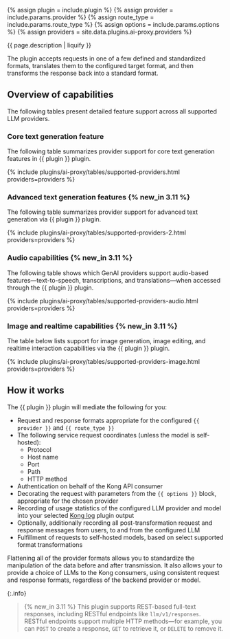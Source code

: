 {% assign plugin = include.plugin %}
{% assign provider = include.params.provider %}
{% assign route_type = include.params.route_type %}
{% assign options = include.params.options %}
{% assign providers = site.data.plugins.ai-proxy.providers %}

{{ page.description | liquify }}

The plugin accepts requests in one of a few defined and standardized formats, translates them to the configured target format, and then transforms the response back into a standard format.

## Overview of capabilities

The following tables present detailed feature support across all supported LLM providers.

### Core text generation feature

The following table summarizes provider support for core text generation features in {{ plugin }} plugin.

{% include plugins/ai-proxy/tables/supported-providers.html providers=providers %}

### Advanced text generation features {% new_in 3.11 %}

The following table summarizes provider support for advanced text generation via {{ plugin }} plugin.

{% include plugins/ai-proxy/tables/supported-providers-2.html providers=providers %}

### Audio capabilities {% new_in 3.11 %}

The following table shows which GenAI providers support audio-based features—text-to-speech, transcriptions, and translations—when accessed through the {{ plugin }} plugin.

{% include plugins/ai-proxy/tables/supported-providers-audio.html providers=providers %}

### Image and realtime capabilities {% new_in 3.11 %}

The table below lists support for image generation, image editing, and realtime interaction capabilities via the {{ plugin }} plugin.

{% include plugins/ai-proxy/tables/supported-providers-image.html providers=providers %}

## How it works

The {{ plugin }} plugin will mediate the following for you:

* Request and response formats appropriate for the configured `{{ provider }}` and `{{ route_type }}`
* The following service request coordinates (unless the model is self-hosted):
  * Protocol
  * Host name
  * Port
  * Path
  * HTTP method
* Authentication on behalf of the Kong API consumer
* Decorating the request with parameters from the `{{ options }}` block, appropriate for the chosen provider
* Recording of usage statistics of the configured LLM provider and model into your selected [Kong log](/plugins/?category=logging) plugin output
* Optionally, additionally recording all post-transformation request and response messages from users, to and from the configured LLM
* Fulfillment of requests to self-hosted models, based on select supported format transformations

Flattening all of the provider formats allows you to standardize the manipulation of the data before and after transmission. It also allows your to provide a choice of LLMs to the Kong consumers, using consistent request and response formats, regardless of the backend provider or model.

{:.info}
> {% new_in 3.11 %} This plugin supports REST-based full-text responses, including RESTful endpoints like `llm/v1/responses`. RESTful endpoints support multiple HTTP methods—for example, you can `POST` to create a response, `GET` to retrieve it, or `DELETE` to remove it.
